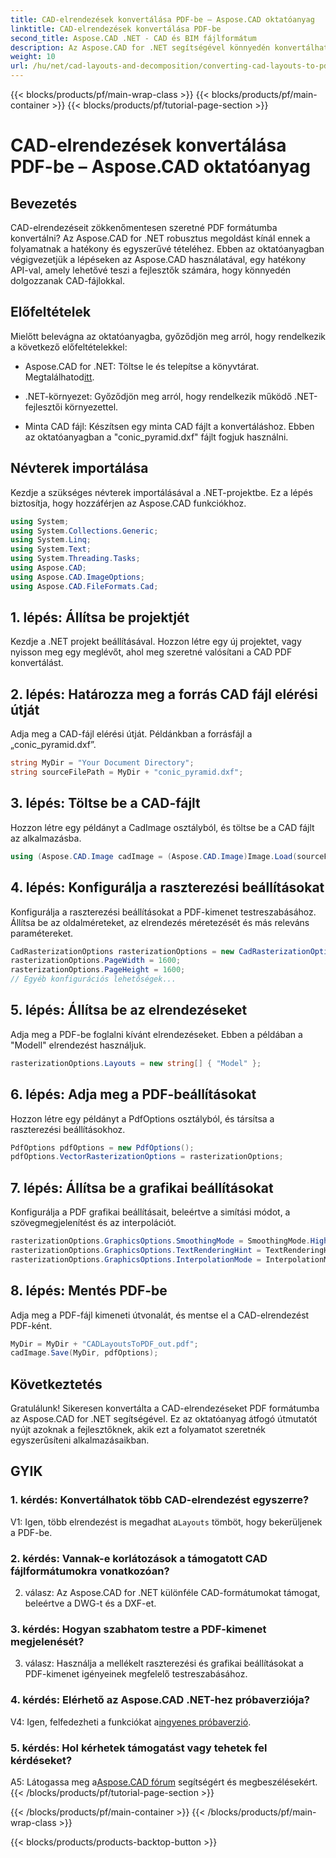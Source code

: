```yaml
---
title: CAD-elrendezések konvertálása PDF-be – Aspose.CAD oktatóanyag
linktitle: CAD-elrendezések konvertálása PDF-be
second_title: Aspose.CAD .NET - CAD és BIM fájlformátum
description: Az Aspose.CAD for .NET segítségével könnyedén konvertálhat CAD-elrendezéseket PDF-be. Kövesse lépésenkénti útmutatónkat a zökkenőmentes integráció érdekében.
weight: 10
url: /hu/net/cad-layouts-and-decomposition/converting-cad-layouts-to-pdf/
---
```


{{< blocks/products/pf/main-wrap-class >}}
{{< blocks/products/pf/main-container >}}
{{< blocks/products/pf/tutorial-page-section >}}

# CAD-elrendezések konvertálása PDF-be – Aspose.CAD oktatóanyag

## Bevezetés

CAD-elrendezéseit zökkenőmentesen szeretné PDF formátumba konvertálni? Az Aspose.CAD for .NET robusztus megoldást kínál ennek a folyamatnak a hatékony és egyszerűvé tételéhez. Ebben az oktatóanyagban végigvezetjük a lépéseken az Aspose.CAD használatával, egy hatékony API-val, amely lehetővé teszi a fejlesztők számára, hogy könnyedén dolgozzanak CAD-fájlokkal.

## Előfeltételek

Mielőtt belevágna az oktatóanyagba, győződjön meg arról, hogy rendelkezik a következő előfeltételekkel:

-  Aspose.CAD for .NET: Töltse le és telepítse a könyvtárat. Megtalálhatod[itt](https://releases.aspose.com/cad/net/).

- .NET-környezet: Győződjön meg arról, hogy rendelkezik működő .NET-fejlesztői környezettel.

- Minta CAD fájl: Készítsen egy minta CAD fájlt a konvertáláshoz. Ebben az oktatóanyagban a "conic_pyramid.dxf" fájlt fogjuk használni.

## Névterek importálása

Kezdje a szükséges névterek importálásával a .NET-projektbe. Ez a lépés biztosítja, hogy hozzáférjen az Aspose.CAD funkciókhoz.

```csharp
using System;
using System.Collections.Generic;
using System.Linq;
using System.Text;
using System.Threading.Tasks;
using Aspose.CAD;
using Aspose.CAD.ImageOptions;
using Aspose.CAD.FileFormats.Cad;
```

## 1. lépés: Állítsa be projektjét

Kezdje a .NET projekt beállításával. Hozzon létre egy új projektet, vagy nyisson meg egy meglévőt, ahol meg szeretné valósítani a CAD PDF konvertálást.

## 2. lépés: Határozza meg a forrás CAD fájl elérési útját

Adja meg a CAD-fájl elérési útját. Példánkban a forrásfájl a „conic_pyramid.dxf”.

```csharp
string MyDir = "Your Document Directory";
string sourceFilePath = MyDir + "conic_pyramid.dxf";
```

## 3. lépés: Töltse be a CAD-fájlt

Hozzon létre egy példányt a CadImage osztályból, és töltse be a CAD fájlt az alkalmazásba.

```csharp
using (Aspose.CAD.Image cadImage = (Aspose.CAD.Image)Image.Load(sourceFilePath))
```

## 4. lépés: Konfigurálja a raszterezési beállításokat

Konfigurálja a raszterezési beállításokat a PDF-kimenet testreszabásához. Állítsa be az oldalméreteket, az elrendezés méretezését és más releváns paramétereket.

```csharp
CadRasterizationOptions rasterizationOptions = new CadRasterizationOptions();
rasterizationOptions.PageWidth = 1600;
rasterizationOptions.PageHeight = 1600;
// Egyéb konfigurációs lehetőségek...
```

## 5. lépés: Állítsa be az elrendezéseket

Adja meg a PDF-be foglalni kívánt elrendezéseket. Ebben a példában a "Modell" elrendezést használjuk.

```csharp
rasterizationOptions.Layouts = new string[] { "Model" };
```

## 6. lépés: Adja meg a PDF-beállításokat

Hozzon létre egy példányt a PdfOptions osztályból, és társítsa a raszterezési beállításokhoz.

```csharp
PdfOptions pdfOptions = new PdfOptions();
pdfOptions.VectorRasterizationOptions = rasterizationOptions;
```

## 7. lépés: Állítsa be a grafikai beállításokat

Konfigurálja a PDF grafikai beállításait, beleértve a simítási módot, a szövegmegjelenítést és az interpolációt.

```csharp
rasterizationOptions.GraphicsOptions.SmoothingMode = SmoothingMode.HighQuality;
rasterizationOptions.GraphicsOptions.TextRenderingHint = TextRenderingHint.AntiAliasGridFit;
rasterizationOptions.GraphicsOptions.InterpolationMode = InterpolationMode.HighQualityBicubic;
```

## 8. lépés: Mentés PDF-be

Adja meg a PDF-fájl kimeneti útvonalát, és mentse el a CAD-elrendezést PDF-ként.

```csharp
MyDir = MyDir + "CADLayoutsToPDF_out.pdf";
cadImage.Save(MyDir, pdfOptions);
```

## Következtetés

Gratulálunk! Sikeresen konvertálta a CAD-elrendezéseket PDF formátumba az Aspose.CAD for .NET segítségével. Ez az oktatóanyag átfogó útmutatót nyújt azoknak a fejlesztőknek, akik ezt a folyamatot szeretnék egyszerűsíteni alkalmazásaikban.

## GYIK

### 1. kérdés: Konvertálhatok több CAD-elrendezést egyszerre?

 V1: Igen, több elrendezést is megadhat a`Layouts` tömböt, hogy bekerüljenek a PDF-be.

### 2. kérdés: Vannak-e korlátozások a támogatott CAD fájlformátumokra vonatkozóan?

2. válasz: Az Aspose.CAD for .NET különféle CAD-formátumokat támogat, beleértve a DWG-t és a DXF-et.

### 3. kérdés: Hogyan szabhatom testre a PDF-kimenet megjelenését?

3. válasz: Használja a mellékelt raszterezési és grafikai beállításokat a PDF-kimenet igényeinek megfelelő testreszabásához.

### 4. kérdés: Elérhető az Aspose.CAD .NET-hez próbaverziója?

 V4: Igen, felfedezheti a funkciókat a[ingyenes próbaverzió](https://releases.aspose.com/).

### 5. kérdés: Hol kérhetek támogatást vagy tehetek fel kérdéseket?

A5: Látogassa meg a[Aspose.CAD fórum](https://forum.aspose.com/c/cad/19) segítségért és megbeszélésekért.
{{< /blocks/products/pf/tutorial-page-section >}}

{{< /blocks/products/pf/main-container >}}
{{< /blocks/products/pf/main-wrap-class >}}

{{< blocks/products/products-backtop-button >}}
